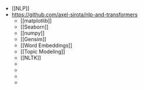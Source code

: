 - [[NLP]]
- https://github.com/axel-sirota/nlp-and-transformers
	- [[matplotlib]]
	- [[Seaborn]]
	- [[numpy]]
	- [[Gensim]]
	- [[Word Embeddings]]
	- [[Topic Modeling]]
	- [[NLTK]]
	-
	-
	-
	-